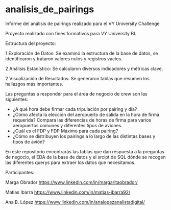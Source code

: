 # analisis_de_pairings
Informe del análisis de pairings realizado para el VY University Challenge

Proyecto realizado con fines formativos para VY University BI. 

Estructura del proyecto:

  1  Exploración de Datos: Se examinó la estructura de la base de datos, se identificaron y trataron valores nulos y registros vacíos.
  
  2  Análisis Estadístico: Se calcularon diversos indicadores y métricas clave.
  
  2  Visualización de Resultados: Se generaron tablas que resumen los hallazgos más importantes.

Las preguntas a responder para el área de negocio de crew son las siguientes:

- ¿A qué hora debe firmar cada tripulación por pairing y día? 
- ¿Cómo afecta la elección del aeropuerto de salida en la hora de firma requerida? Compara las diferencias de 
horas de firma para varios aeropuertos comunes y diferentes tipos de aviones. 
- ¿Cuál es el FDP y FDP Máximo para cada pairing? 
- ¿Cómo se distribuyen los pairings a lo largo de las distintas bases y tipos de avión? 


En este repositorio encontrarás las tablas que dan respuesta a la preguntas de negocio, el EDA de la base de datos y el srcipt de SQL dónde se recogen las diferentes querys para extraer los datos que necesitamos. 



Participantes:

Marga Obrador
https://www.linkedin.com/in/margaritaobrador/

Matías Ibarra
https://www.linkedin.com/in/matias-ibarra92/

Ana B. López
https://www.linkedin.com/in/analopezanalistadigital/

